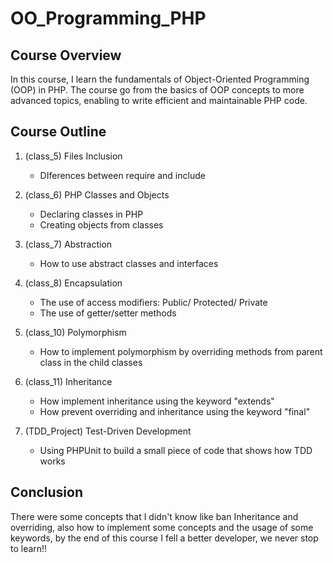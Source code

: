 # OO_Programming_PHP

## Course Overview

In this course, I learn the fundamentals of Object-Oriented Programming (OOP) in PHP. The course go from the basics of OOP concepts to more advanced topics, enabling to write efficient and maintainable PHP code.

## Course Outline

1. (class_5) Files Inclusion
    - DIferences between require and include

2. (class_6) PHP Classes and Objects
    - Declaring classes in PHP
    - Creating objects from classes

3. (class_7) Abstraction
    - How to use abstract classes and interfaces

4. (class_8) Encapsulation
    - The use of access modifiers: Public/ Protected/ Private
    - The use of getter/setter methods

5. (class_10) Polymorphism
    - How to implement polymorphism by overriding methods from parent class in the child classes

6. (class_11) Inheritance
    - How implement inheritance using the keyword "extends"
    - How prevent overriding and inheritance using the keyword "final"

7. (TDD_Project) Test-Driven Development
    - Using PHPUnit to build a small piece of code that shows how TDD works

## Conclusion

There were some concepts that I didn't know like ban Inheritance and overriding, also how to implement some concepts and the usage of some keywords, by the end of this course I fell a better developer, we never stop to learn!!